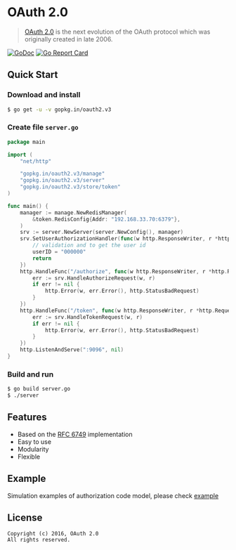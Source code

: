 OAuth 2.0
=========
>  [OAuth 2.0](http://oauth.net/2/) is the next evolution of the OAuth protocol which was originally created in late 2006.

[![GoDoc](https://godoc.org/gopkg.in/oauth2.v3?status.svg)](https://godoc.org/gopkg.in/oauth2.v3)
[![Go Report Card](https://goreportcard.com/badge/gopkg.in/oauth2.v3)](https://goreportcard.com/report/gopkg.in/oauth2.v3)

Quick Start
-----------

### Download and install

``` bash
$ go get -u -v gopkg.in/oauth2.v3
```

### Create file `server.go`

``` go
package main

import (
	"net/http"

	"gopkg.in/oauth2.v3/manage"
	"gopkg.in/oauth2.v3/server"
	"gopkg.in/oauth2.v3/store/token"
)

func main() {
	manager := manage.NewRedisManager(
		&token.RedisConfig{Addr: "192.168.33.70:6379"},
	)
	srv := server.NewServer(server.NewConfig(), manager)
	srv.SetUserAuthorizationHandler(func(w http.ResponseWriter, r *http.Request) (userID string, err error) {
		// validation and to get the user id
		userID = "000000"
		return
	})
	http.HandleFunc("/authorize", func(w http.ResponseWriter, r *http.Request) {
		err := srv.HandleAuthorizeRequest(w, r)
		if err != nil {
			http.Error(w, err.Error(), http.StatusBadRequest)
		}
	})
	http.HandleFunc("/token", func(w http.ResponseWriter, r *http.Request) {
		err := srv.HandleTokenRequest(w, r)
		if err != nil {
			http.Error(w, err.Error(), http.StatusBadRequest)
		}
	})
	http.ListenAndServe(":9096", nil)
}
```

### Build and run

``` bash
$ go build server.go
$ ./server
```

Features
--------

* Based on the [RFC 6749](https://tools.ietf.org/html/rfc6749) implementation
* Easy to use
* Modularity
* Flexible

Example
-------

Simulation examples of authorization code model, please check [example](/example)

License
-------

```
Copyright (c) 2016, OAuth 2.0
All rights reserved.
```